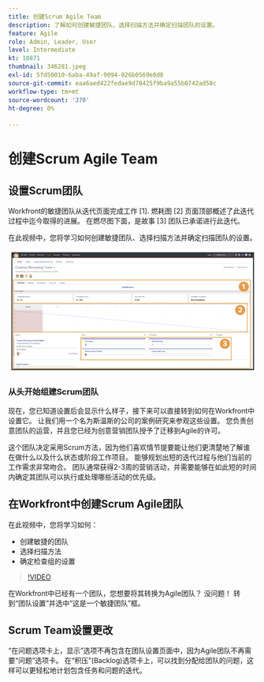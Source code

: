 ```yaml
---
title: 创建Scrum Agile Team
description: 了解如何创建敏捷团队、选择扫描方法并确定扫描团队的设置。
feature: Agile
role: Admin, Leader, User
level: Intermediate
kt: 10871
thumbnail: 346281.jpeg
exl-id: 5fd50010-6aba-49af-9094-026b0569e0d8
source-git-commit: eaa6aed422fedae9d78425f9ba9a55b0742ad58c
workflow-type: tm+mt
source-wordcount: '370'
ht-degree: 0%

---
```


# 创建Scrum Agile Team

## 设置Scrum团队

Workfront的敏捷团队从迭代页面完成工作 [1]. 燃耗图 [2] 页面顶部概述了此迭代过程中迄今取得的进展。 在燃尽图下面，是故事 [3] 团队已承诺进行此迭代。

在此视频中，您将学习如何创建敏捷团队、选择扫描方法并确定扫描团队的设置。

![“团队”页面](assets/scrum-agile-team-page.png)

### 从头开始组建Scrum团队

现在，您已知道设置后会显示什么样子，接下来可以直接转到如何在Workfront中设置它。 让我们用一个名为斯温斯的公司的案例研究来参观这些设置。 您负责创意团队的运营，并且您已经为创意营销团队授予了迁移到Agile的许可。


这个团队决定采用Scrum方法，因为他们喜欢情节提要能让他们更清楚地了解谁在做什么以及什么状态或阶段工作项目。 能够规划出短的迭代过程与他们当前的工作需求非常吻合。 团队通常获得2-3周的营销活动，并需要能够在如此短的时间内确定其团队可以执行或处理哪些活动的优先级。

## 在Workfront中创建Scrum Agile团队

在此视频中，您将学习如何：

- 创建敏捷的团队
- 选择扫描方法
- 确定检查组的设置

>[!VIDEO](https://video.tv.adobe.com/v/346281/?quality=12&learn=on)

在Workfront中已经有一个团队，您想要将其转换为Agile团队？ 没问题！ 转到“团队设置”并选中“这是一个敏捷团队”框。



## Scrum Team设置更改

“在问题选项卡上，显示”选项不再包含在团队设置页面中，因为Agile团队不再需要“问题”选项卡。 在“积压”(Backlog)选项卡上，可以找到分配给团队的问题，这样可以更轻松地计划包含任务和问题的迭代。
